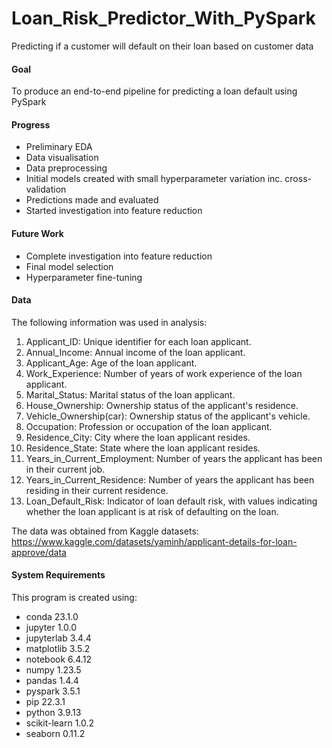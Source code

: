 # Loan_Risk_Predictor_With_PySpark
Predicting if a customer will default on their loan based on customer data

#### Goal
To produce an end-to-end pipeline for predicting a loan default using PySpark

#### Progress
- Preliminary EDA
- Data visualisation
- Data preprocessing
- Initial models created with small hyperparameter variation inc. cross-validation
- Predictions made and evaluated
- Started investigation into feature reduction

#### Future Work
- Complete investigation into feature reduction
- Final model selection
- Hyperparameter fine-tuning

#### Data
The following information was used in analysis:
1. Applicant_ID: Unique identifier for each loan applicant.
2. Annual_Income: Annual income of the loan applicant.
3. Applicant_Age: Age of the loan applicant.
4. Work_Experience: Number of years of work experience of the loan applicant.
5. Marital_Status: Marital status of the loan applicant.
6. House_Ownership: Ownership status of the applicant's residence.
7. Vehicle_Ownership(car): Ownership status of the applicant's vehicle.
8. Occupation: Profession or occupation of the loan applicant.
9. Residence_City: City where the loan applicant resides.
10. Residence_State: State where the loan applicant resides.
11. Years_in_Current_Employment: Number of years the applicant has been in their current job.
12. Years_in_Current_Residence: Number of years the applicant has been residing in their current residence.
13. Loan_Default_Risk: Indicator of loan default risk, with values indicating whether the loan applicant is at risk of defaulting on the loan.

The data was obtained from Kaggle datasets: https://www.kaggle.com/datasets/yaminh/applicant-details-for-loan-approve/data

#### System Requirements
This program is created using:
- conda 23.1.0
- jupyter 1.0.0
- jupyterlab 3.4.4
- matplotlib 3.5.2
- notebook 6.4.12
- numpy 1.23.5
- pandas 1.4.4
- pyspark 3.5.1
- pip 22.3.1
- python 3.9.13
- scikit-learn 1.0.2
- seaborn 0.11.2
